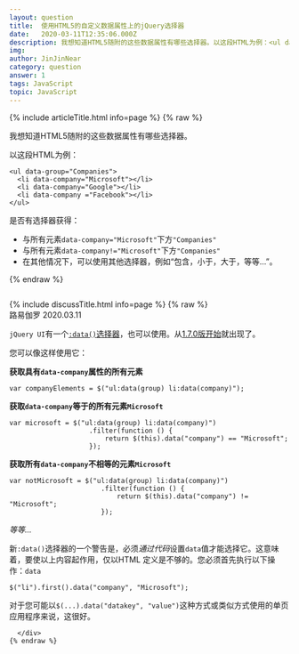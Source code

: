 ```yaml
---
layout: question
title:  使用HTML5的自定义数据属性上的jQuery选择器
date:   2020-03-11T12:35:06.000Z
description: 我想知道HTML5随附的这些数据属性有哪些选择器。以这段HTML为例：<ul data-group="Companies">  <li data...
img: 
author: JinJinNear
category: question
answer: 1
tags: JavaScript
topic: JavaScript
---
```

<div class="article-root">
  <div class="article">
    {% include articleTitle.html info=page %}
    {% raw %}
    <div class="article-content"><p><font style="vertical-align: inherit;"><font style="vertical-align: inherit;">我想知道HTML5随附的这些数据属性有哪些选择器。</font></font></p>

<p><font style="vertical-align: inherit;"><font style="vertical-align: inherit;">以这段HTML为例：</font></font></p>

<pre><code>&lt;ul data-group="Companies"&gt;<font></font>
  &lt;li data-company="Microsoft"&gt;&lt;/li&gt;<font></font>
  &lt;li data-company="Google"&gt;&lt;/li&gt;<font></font>
  &lt;li data-company ="Facebook"&gt;&lt;/li&gt;<font></font>
&lt;/ul&gt;<font></font>
</code></pre>

<p><font style="vertical-align: inherit;"><font style="vertical-align: inherit;">是否有选择器获得：</font></font></p>

<ul>
<li><font style="vertical-align: inherit;"><font style="vertical-align: inherit;">与所有元素</font></font><code>data-company="Microsoft"</code><font style="vertical-align: inherit;"><font style="vertical-align: inherit;">下方</font></font><code>"Companies"</code></li>
<li><font style="vertical-align: inherit;"><font style="vertical-align: inherit;">与所有元素</font></font><code>data-company!="Microsoft"</code><font style="vertical-align: inherit;"><font style="vertical-align: inherit;">下方</font></font><code>"Companies"</code></li>
<li><font style="vertical-align: inherit;"><font style="vertical-align: inherit;">在其他情况下，可以使用其他选择器，例如“包含，小于，大于，等等...”。</font></font></li>
</ul></div>
    {% endraw %}
  </div>
  <p style="height: 0;width:0;overflow: hidden;"> 第814篇《使用HTML5的自定义数据属性上的jQuery选择器》来自Winter(https://github.com/aiyld/aiyld.github.io)的站点</p>
  <div class="discuss-wrapper">
    {% include discussTitle.html info=page %}
    {% raw %}
    <div class="discuss-item">
        <div class="discuss-parent">
          <div class="discuss-meta">
            <span class="discuss-user">路易伽罗</span>
            <span class="discuss-time">2020.03.11</span>
          </div>
          <div class="discuss-comment"><p><code>jQuery UI</code><font style="vertical-align: inherit;"><font style="vertical-align: inherit;">有一个</font></font><a href="http://api.jqueryui.com/data-selector/" rel="noreferrer"><code>:data()</code><font style="vertical-align: inherit;"><font style="vertical-align: inherit;">选择器</font></font></a><font style="vertical-align: inherit;"><font style="vertical-align: inherit;">，也可以使用。</font><font style="vertical-align: inherit;">从</font></font><a href="http://jqueryui.com/changelog/1.7/" rel="noreferrer"><font style="vertical-align: inherit;"><font style="vertical-align: inherit;">1.7.0版开始</font></font></a><font style="vertical-align: inherit;"><font style="vertical-align: inherit;">就出现了。</font></font></p>

<p><font style="vertical-align: inherit;"><font style="vertical-align: inherit;">您可以像这样使用它：</font></font></p>

<p><strong><font style="vertical-align: inherit;"><font style="vertical-align: inherit;">获取具有</font></font><code>data-company</code><font style="vertical-align: inherit;"><font style="vertical-align: inherit;">属性的</font><font style="vertical-align: inherit;">所有元素</font></font></strong></p>

<pre><code>var companyElements = $("ul:data(group) li:data(company)");
</code></pre>

<p><strong><font style="vertical-align: inherit;"><font style="vertical-align: inherit;">获取</font></font><code>data-company</code><font style="vertical-align: inherit;"><font style="vertical-align: inherit;">等于的</font><font style="vertical-align: inherit;">所有元素</font></font><code>Microsoft</code></strong></p>

<pre><code>var microsoft = $("ul:data(group) li:data(company)")<font></font>
                    .filter(function () {<font></font>
                        return $(this).data("company") == "Microsoft";<font></font>
                    });<font></font>
</code></pre>

<p><strong><font style="vertical-align: inherit;"><font style="vertical-align: inherit;">获取所有</font></font><code>data-company</code><font style="vertical-align: inherit;"><font style="vertical-align: inherit;">不相等的</font><font style="vertical-align: inherit;">元素</font></font><code>Microsoft</code></strong></p>

<pre><code>var notMicrosoft = $("ul:data(group) li:data(company)")<font></font>
                       .filter(function () {<font></font>
                           return $(this).data("company") != "Microsoft";<font></font>
                       });<font></font>
</code></pre>

<p><em><font style="vertical-align: inherit;"><font style="vertical-align: inherit;">等等...</font></font></em></p>

<p><font style="vertical-align: inherit;"><font style="vertical-align: inherit;">新</font></font><code>:data()</code><font style="vertical-align: inherit;"><font style="vertical-align: inherit;">选择器的</font><font style="vertical-align: inherit;">一个警告</font><font style="vertical-align: inherit;">是，必须</font><em><font style="vertical-align: inherit;">通过代码</font></em><font style="vertical-align: inherit;">设置</font></font><code>data</code><font style="vertical-align: inherit;"><font style="vertical-align: inherit;">值</font><font style="vertical-align: inherit;">才能选择它。</font><font style="vertical-align: inherit;">这意味着，要使以上内容起作用，仅以</font><font style="vertical-align: inherit;">HTML </font><font style="vertical-align: inherit;">定义</font><font style="vertical-align: inherit;">是不够的。</font><font style="vertical-align: inherit;">您必须首先执行以下操作：</font></font><em><font style="vertical-align: inherit;"></font></em><font style="vertical-align: inherit;"></font><code>data</code><font style="vertical-align: inherit;"></font></p>

<pre><code>$("li").first().data("company", "Microsoft");
</code></pre>

<p><font style="vertical-align: inherit;"><font style="vertical-align: inherit;">对于您可能以</font></font><code>$(...).data("datakey", "value")</code><font style="vertical-align: inherit;"><font style="vertical-align: inherit;">这种方式或类似方式</font><font style="vertical-align: inherit;">使用的单页应用程序来说，这很好</font><font style="vertical-align: inherit;">。</font></font></p></div>
        </div>
        
      </div>
    {% endraw %}
  </div>
<div>
